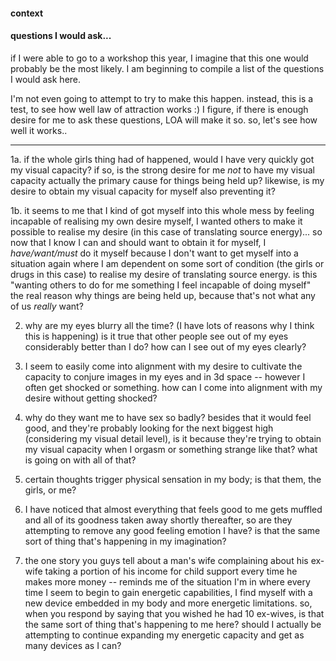 #### context


#### questions I would ask...

if I were able to go to a workshop this year, I imagine that this one would probably be the most likely. I am beginning to compile a list of the questions I would ask here.

I'm not even going to attempt to try to make this happen. instead, this is a test, to see how well law of attraction works :) I figure, if there is enough desire for me to ask these questions, LOA will make it so. so, let's see how well it works..

---

1a. if the whole girls thing had of happened, would I have very quickly got my visual capacity? if so, is the strong desire for me *not* to have my visual capacity actually the primary cause for things being held up? likewise, is my desire to obtain my visual capacity for myself also preventing it?

1b. it seems to me that I kind of got myself into this whole mess by feeling incapable of realising my own desire myself, I wanted others to make it possible to realise my desire (in this case of translating source energy)... so now that I know I can and should want to obtain it for myself, I *have/want/must* do it myself because I don't want to get myself into a situation again where I am dependent on some sort of condition (the girls or drugs in this case) to realise my desire of translating source energy. is this "wanting others to do for me something I feel incapable of doing myself" the real reason why things are being held up, because that's not what any of us *really* want?

2. why are my eyes blurry all the time? (I have lots of reasons why I think this is happening) is it true that other people see out of my eyes considerably better than I do? how can I see out of my eyes clearly?

3. I seem to easily come into alignment with my desire to cultivate the capacity to conjure images in my eyes and in 3d space -- however I often get shocked or something. how can I come into alignment with my desire without getting shocked?

4. why do they want me to have sex so badly? besides that it would feel good, and they're probably looking for the next biggest high (considering my visual detail level), is it because they're trying to obtain my visual capacity when I orgasm or something strange like that? what is going on with all of that?

5. certain thoughts trigger physical sensation in my body; is that them, the girls, or me?

6. I have noticed that almost everything that feels good to me gets muffled and all of its goodness taken away shortly thereafter, so are they attempting to remove any good feeling emotion I have? is that the same sort of thing that's happening in my imagination?

7. the one story you guys tell about a man's wife complaining about his ex-wife taking a portion of his income for child support every time he makes more money -- reminds me of the situation I'm in where every time I seem to begin to gain energetic capabilities, I find myself with a new device embedded in my body and more energetic limitations. so, when you respond by saying that you wished he had 10 ex-wives, is that the same sort of thing that's happening to me here? should I actually be attempting to continue expanding my energetic capacity and get as many devices as I can?
